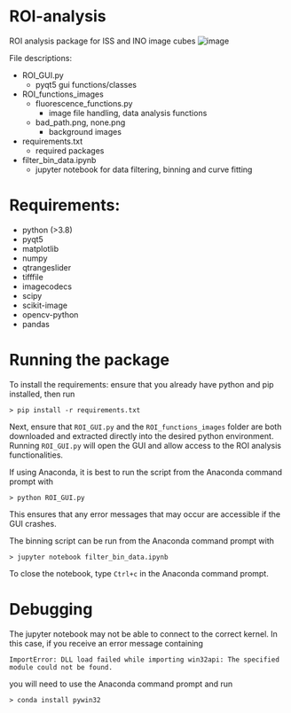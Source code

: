 # ROI-analysis
ROI analysis package for ISS and INO image cubes
![image](https://user-images.githubusercontent.com/84033812/129761866-83b31096-4b1d-437f-8a8f-1ffb65cb51c3.png)

File descriptions:
- ROI_GUI.py
  - pyqt5 gui functions/classes
- ROI_functions_images
  - fluorescence_functions.py
    - image file handling, data analysis functions
  - bad_path.png, none.png
    - background images
- requirements.txt
  - required packages
- filter_bin_data.ipynb
  - jupyter notebook for data filtering, binning and curve fitting
  
# Requirements:
- python (>3.8)
- pyqt5
- matplotlib
- numpy
- qtrangeslider
- tifffile
- imagecodecs
- scipy
- scikit-image
- opencv-python
- pandas

# Running the package
To install the requirements: ensure that you already have python and pip installed, then run

    > pip install -r requirements.txt

Next, ensure that `ROI_GUI.py` and the `ROI_functions_images` folder are both downloaded and extracted directly into the desired python environment. 
Running `ROI_GUI.py` will open the GUI and allow access to the ROI analysis functionalities.

If using Anaconda, it is best to run the script from the Anaconda command prompt with

    > python ROI_GUI.py
    
This ensures that any error messages that may occur are accessible if the GUI crashes.

The binning script can be run from the Anaconda command prompt with

    > jupyter notebook filter_bin_data.ipynb

To close the notebook, type `Ctrl+c` in the Anaconda command prompt.

# Debugging

The jupyter notebook may not be able to connect to the correct kernel. In this case, if you receive an error message containing 

    ImportError: DLL load failed while importing win32api: The specified module could not be found.
    
you will need to use the Anaconda command prompt and run

    > conda install pywin32
